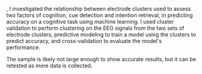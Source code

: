 , I investigated the relationship between electrode clusters used to assess two factors of cognition, cue detection and intention retrieval, in predicting accuracy on a cognitive task using machine learning. I used cluster validation to perform clustering on the EEG signals from the two sets of electrode clusters, predictive modeling to train a model using the clusters to predict accuracy, and cross-validation to evaluate the model's performance.

The sample is likely not large enough to show accurate results, but it can be retested as more data is collected.
